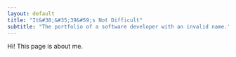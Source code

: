 ```yaml
---
layout: default
title: "It&#38;&#35;39&#59;s Not Difficult"
subtitle: "The portfolio of a software developer with an invalid name."
---
```


Hi! This page is about me.